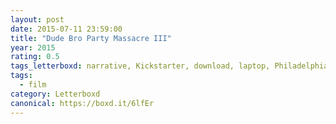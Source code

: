 ```yaml
---
layout: post 
date: 2015-07-11 23:59:00
title: "Dude Bro Party Massacre III"
year: 2015
rating: 0.5
tags_letterboxd: narrative, Kickstarter, download, laptop, Philadelphia
tags:
  - film
category: Letterboxd
canonical: https://boxd.it/6lfEr
---
```

